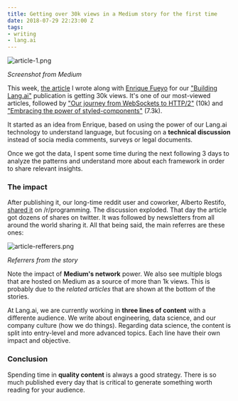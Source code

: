 ```yaml
---
title: Getting over 30k views in a Medium story for the first time
date: 2018-07-29 22:23:00 Z
tags:
- writing
- lang.ai
---
```


![article-1.png](/uploads/article-1.png)

*Screenshot from Medium*

This week, [the article](https://building.lang.ai/we-analyzed-the-github-issues-from-the-most-popular-front-end-frameworks-heres-what-we-found-c3491b26ec95) I wrote along with [Enrique Fueyo](http://twitter.com/efueyor) for our ["Building Lang.ai"](http://building.lang.ai) publication is getting 30k views. It's one of our most-viewed articles, followed by ["Our journey from WebSockets to HTTP/2"](https://building.lang.ai/our-journey-from-websockets-to-http-2-4d069c54effd) (10k) and ["Embracing the power of styled-components"](https://building.lang.ai/embracing-the-power-of-styled-components-7b79a166c01b) (7.3k).

It started as an idea from Enrique, based on using the power of our Lang.ai technology to understand language, but focusing on a **technical discussion** instead of socia media comments, surveys or legal documents.

Once we got the data, I spent some time during the next following 3 days to analyze the patterns and understand more about each framework in order to share relevant insights.

### The impact

After publishing it, our long-time reddit user and coworker, Alberto Restifo, [shared it](https://www.reddit.com/r/programming/comments/8qh6h5/we_analyzed_the_github_issues_from_the_most/?st=jk7e1ekx&sh=e830ebbd) on /r/programming. The discussion exploded. That day the article got dozens of shares on twitter. It was followed by newsletters from all around the world sharing it. All that being said, the main referres are these ones:

![article-refferers.png](/uploads/article-refferers.png)

*Referrers from the story*

Note the impact of **Medium's network** power. We also see multiple blogs that are hosted on Medium as a source of more than 1k views. This is probably due to the *related articles* that are shown at the bottom of the stories.

At Lang.ai, we are currently working in **three lines of content** with a differente audience. We write about engineering, data science, and our company culture (how we do things). Regarding data science, the content is split into entry-level and more advanced topics. Each line have their own impact and objective.

### Conclusion

Spending time in **quality content** is always a good strategy. There is so much published every day that is critical to generate something worth reading for your audience.